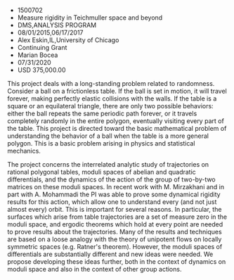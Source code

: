 
* 1500702
* Measure rigidity in Teichmuller space and beyond
* DMS,ANALYSIS PROGRAM
* 08/01/2015,06/17/2017
* Alex Eskin,IL,University of Chicago
* Continuing Grant
* Marian Bocea
* 07/31/2020
* USD 375,000.00

This project deals with a long-standing problem related to randomness. Consider
a ball on a frictionless table. If the ball is set in motion, it will travel
forever, making perfectly elastic collisions with the walls. If the table is a
square or an equilateral triangle, there are only two possible behaviors: either
the ball repeats the same periodic path forever, or it travels completely
randomly in the entire polygon, eventually visiting every part of the table.
This project is directed toward the basic mathematical problem of understanding
the behavior of a ball when the table is a more general polygon. This is a basic
problem arising in physics and statistical mechanics.

The project concerns the interrelated analytic study of trajectories on rational
polygonal tables, moduli spaces of abelian and quadratic differentials, and the
dynamics of the action of the group of two-by-two matrices on these moduli
spaces. In recent work with M. Mirzakhani and in part with A. Mohammadi the PI
was able to prove some dynamical rigidity results for this action, which allow
one to understand every (and not just almost every) orbit. This is important for
several reasons. In particular, the surfaces which arise from table trajectories
are a set of measure zero in the moduli space, and ergodic theorems which hold
at every point are needed to prove results about the trajectories. Many of the
results and techniques are based on a loose analogy with the theory of unipotent
flows on locally symmetric spaces (e.g. Ratner's theorem). However, the moduli
spaces of differentials are substantially different and new ideas were needed.
We propose developing these ideas further, both in the context of dynamics on
moduli space and also in the context of other group actions.
